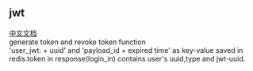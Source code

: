 ## jwt
[中文文档](https://github.com/ExcitingFrog/go-pangu/blob/master/jwt/READMECN.md)<br>
generate token and revoke token function<br>
'user_jwt: + uuid' and 'payload_id + expired time' as key-value saved in redis.token in response(login_in) contains user's uuid,type and jwt-uuid.

